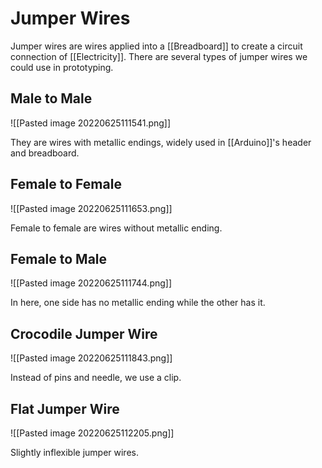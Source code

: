 # Jumper Wires
Jumper wires are wires applied into a [[Breadboard]] to create a circuit connection of [[Electricity]]. There are several types of jumper wires we could use in prototyping.

## Male to Male
![[Pasted image 20220625111541.png]]

They are wires with metallic endings, widely used in [[Arduino]]'s header and breadboard. 

## Female to Female
![[Pasted image 20220625111653.png]]

Female to female are wires without metallic ending. 

## Female to Male
![[Pasted image 20220625111744.png]]

In here, one side has no metallic ending while the other has it. 

## Crocodile Jumper Wire
![[Pasted image 20220625111843.png]]

Instead of pins and needle, we use a clip.

## Flat Jumper Wire

![[Pasted image 20220625112205.png]]

Slightly inflexible jumper wires. 